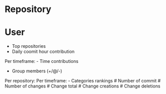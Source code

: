 

# Repository

# User

- Top repositories
- Daily coomit hour contribution

Per timeframe:
    - Time contributions

- Group members (+/@/-)

Per repository:
    Per timeframe:
    - Categories rankings
        # Number of commit
        # Number of changes
        # Change total
        # Change creations
        # Change deletions


